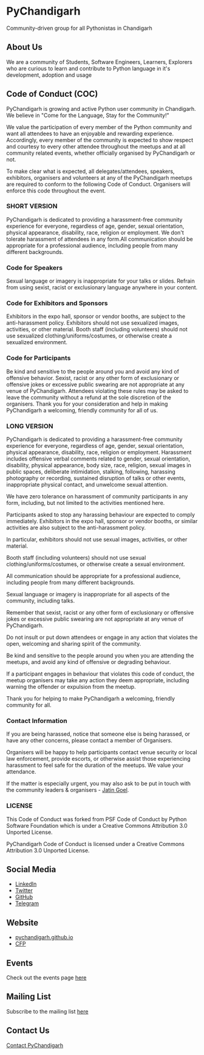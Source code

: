 # PyChandigarh

Community-driven group for all Pythonistas in Chandigarh

## About Us

We are a community of Students, Software Engineers, Learners, Explorers who are curious to
learn and contribute to Python language in it's development, adoption and usage

## Code of Conduct (COC)

PyChandigarh is growing and active Python user community in Chandigarh.
We believe in "Come for the Language, Stay for the Community!"

We value the participation of every member of the Python community and want all attendees to have an enjoyable and rewarding experience.
Accordingly, every member of the community is expected to show respect and courtesy to every other attendee throughout the meetups and
at all community related events, whether officially organised by PyChandigarh or not.

To make clear what is expected, all delegates/attendees, speakers, exhibitors, organisers and volunteers at any of the PyChandigarh
meetups are required to conform to the following Code of Conduct. Organisers will enforce this code throughout the event.

### SHORT VERSION

PyChandigarh is dedicated to providing a harassment-free community experience for everyone, regardless of age, gender, sexual orientation,
physical appearance, disability, race, religion or employment.
We don't tolerate harassment of attendees in any form.All communication should be appropriate for a professional audience,
including people from many different backgrounds.

### Code for Speakers

Sexual language or imagery is inappropriate for your talks or slides. Refrain from using sexist, racist or exclusionary language anywhere in your content.

### Code for Exhibitors and Sponsors

Exhibitors in the expo hall, sponsor or vendor booths, are subject to the anti-harassment policy.
Exhibitors should not use sexualized images, activities, or other material.
Booth staff (including volunteers) should not use sexualized clothing/uniforms/costumes, or otherwise create a sexualized environment.

### Code for Participants

Be kind and sensitive to the people around you and avoid any kind of offensive behavior.
Sexist, racist or any other form of exclusionary or offensive jokes or excessive public swearing are not appropriate at any venue of PyChandigarh.
Attendees violating these rules may be asked to leave the community without a refund at the sole discretion of the organisers.
Thank you for your consideration and help in making PyChandigarh a welcoming, friendly community for all of us.

### LONG VERSION

PyChandigarh is dedicated to providing a harassment-free community experience for everyone, regardless of age, gender, sexual orientation,
physical appearance, disability, race, religion or employment. Harassment includes offensive verbal comments related to gender, sexual orientation,
disability, physical appearance, body size, race, religion, sexual images in public spaces, deliberate intimidation, stalking, following,
harassing photography or recording, sustained disruption of talks or other events, inappropriate physical contact, and unwelcome sexual attention.

We have zero tolerance on harassment of community participants in any form, including, but not limited to the activities mentioned here.

Participants asked to stop any harassing behaviour are expected to comply immediately. Exhibitors in the expo hall, sponsor or vendor booths,
or similar activities are also subject to the anti-harassment policy.

In particular, exhibitors should not use sexual images, activities, or other material.

Booth staff (including volunteers) should not use sexual clothing/uniforms/costumes, or otherwise create a sexual environment.

All communication should be appropriate for a professional audience, including people from many different backgrounds.

Sexual language or imagery is inappropriate for all aspects of the community, including talks.

Remember that sexist, racist or any other form of exclusionary or offensive jokes or excessive public swearing are not appropriate at any venue of PyChandigarh.

Do not insult or put down attendees or engage in any action that violates the open, welcoming and sharing spirit of the community.

Be kind and sensitive to the people around you when you are attending the meetups, and avoid any kind of offensive or degrading behaviour.

If a participant engages in behaviour that violates this code of conduct, the meetup organisers may take any action they deem appropriate,
including warning the offender or expulsion from the meetup.

Thank you for helping to make PyChandigarh a welcoming, friendly community for all.

### Contact Information

If you are being harassed, notice that someone else is being harassed, or have any other concerns, please contact a member of Organisers.

Organisers will be happy to help participants contact venue security or local law enforcement, provide escorts, or otherwise assist those
experiencing harassment to feel safe for the duration of the meetups. We value your attendance.

If the matter is especially urgent, you may also ask to be put in touch with the community leaders & organisers - [Jatin Goel](https://twitter.com/_JatinGoel).

### LICENSE

This Code of Conduct was forked from PSF Code of Conduct by Python Software Foundation which is under a
Creative Commons Attribution 3.0 Unported License.

PyChandigarh Code of Conduct is licensed under a Creative Commons Attribution 3.0 Unported License.

## Social Media

- [LinkedIn](https://www.linkedin.com/company/pychandigarh)
- [Twitter](https://www.twitter.com/PyChandigarh)
- [GitHub](https://github.com/PyChandigarh)
- [Telegram](https://t.me/pychandigarh)

## Website

- [pychandigarh.github.io](https://pychandigarh.github.io/)
- [CFP](https://github.com/PyChandigarh/CFP#readme)

## Events

Check out the events page [here](./events/EVENTS.md)

## Mailing List

Subscribe to the mailing list [here](https://mail.python.org/mailman3/lists/pychandigarh.python.org/)

## Contact Us

[Contact PyChandigarh](mailto:contact@pychandigarh.org)
